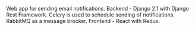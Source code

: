 Web app for sending email notifications.
Backend - Django 2.1 with Django Rest Framework. Celery is used to schedule sending of notifications. RabbitMQ as a message brocker.
Frontend - React with Redux.
